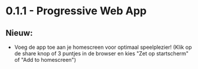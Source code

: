 # 0.1.1 - Progressive Web App

## Nieuw:

- Voeg de app toe aan je homescreen voor optimaal speelplezier!
  (Klik op de share knop of 3 puntjes in de browser en kies "Zet op startscherm" of "Add to homescreen")
